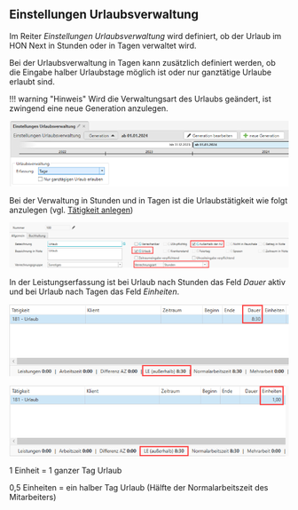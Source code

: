 ## Einstellungen Urlaubsverwaltung

Im Reiter *Einstellungen Urlaubsverwaltung* wird definiert, ob der
Urlaub im HON Next in Stunden oder in Tagen verwaltet wird.

Bei der Urlaubsverwaltung in Tagen kann zusätzlich definiert werden, ob
die Eingabe halber Urlaubstage möglich ist oder nur ganztätige Urlaube
erlaubt sind.

!!! warning "Hinweis"
    Wird die Verwaltungsart des Urlaubs geändert, ist zwingend eine neue
    Generation anzulegen.


![](<img/image94.png>)

Bei der Verwaltung in Stunden und in Tagen ist die Urlaubstätigkeit wie
folgt anzulegen (vgl. [Tätigkeit anlegen](/HONNext/Stammdaten%20HON%20Next/Tätigkeiten/#tatigkeiten-anlegen))


![](<img/image95.png>)

In der Leistungserfassung ist bei Urlaub nach Stunden das Feld *Dauer*
aktiv und bei Urlaub nach Tagen das Feld *Einheiten*.


![](<img/image96.png>)


![](<img/image97.png>)

1 Einheit = 1 ganzer Tag Urlaub

0,5 Einheiten = ein halber Tag Urlaub (Hälfte der Normalarbeitszeit des
Mitarbeiters)